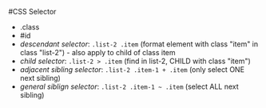 #CSS Selector

- .class
- #id
- *descendant selector*: 
`.list-2 .item` (format element with class "item" in class "list-2") - also apply to child of class item
- *child selector*: 
`.list-2 > .item` (find in list-2, CHILD with class "item")
- *adjacent sibling selector*: 
`.list-2 .item-1 + .item` (only select ONE next sibling)
- *general siblign selector*: 
`.list-2 .item-1 ~ .item` (select ALL next sibling)
  
